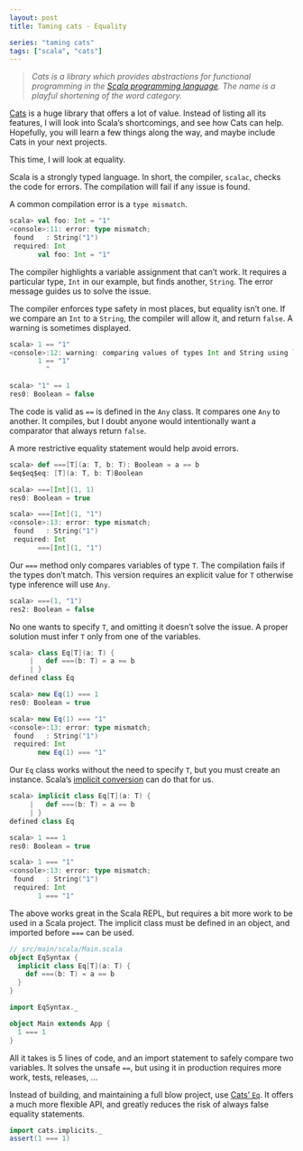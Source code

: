 ```yaml
---
layout: post
title: Taming cats - Equality

series: "taming cats"
tags: ["scala", "cats"]
---
```


> *Cats is a library which provides abstractions for functional programming in the [Scala programming language](https://scala-lang.org/). The name is a playful shortening of the word category.*

[Cats](https://typelevel.org/cats/) is a huge library that offers a lot of value. Instead of listing all its features, I will look into Scala’s shortcomings, and see how Cats can help. Hopefully, you will learn a few things along the way, and maybe include Cats in your next projects.

This time, I will look at equality.

Scala is a strongly typed language. In short, the compiler, `scalac`, checks the code for errors. The compilation will fail if any issue is found.

A common compilation error is a `type mismatch`.

```scala
scala> val foo: Int = "1"
<console>:11: error: type mismatch;
 found   : String("1")
 required: Int
       val foo: Int = "1"
```

The compiler highlights a variable assignment that can’t work. It requires a particular type, `Int` in our example, but finds another, `String`. The error message guides us to solve the issue.

The compiler enforces type safety in most places, but equality isn’t one. If we compare an `Int` to a `String`, the compiler will allow it, and return `false`. A warning is sometimes displayed.

```scala
scala> 1 == "1"
<console>:12: warning: comparing values of types Int and String using `==' will always yield false
       1 == "1"
         ^

scala> "1" == 1
res0: Boolean = false
```

The code is valid as `==` is defined in the `Any` class. It compares one `Any` to another. It compiles, but I doubt anyone would intentionally want a comparator that always return `false`.

A more restrictive equality statement would help avoid errors.

```scala
scala> def ===[T](a: T, b: T): Boolean = a == b
$eq$eq$eq: [T](a: T, b: T)Boolean

scala> ===[Int](1, 1)
res0: Boolean = true

scala> ===[Int](1, "1")
<console>:13: error: type mismatch;
 found   : String("1")
 required: Int
       ===[Int](1, "1")
```

Our `===` method only compares variables of type `T`. The compilation fails if the types don’t match. This version requires an explicit value for `T` otherwise type inference will use `Any`.

```scala
scala> ===(1, "1")
res2: Boolean = false
```

No one wants to specify `T`, and omitting it doesn’t solve the issue. A proper solution must infer `T` only from one of the variables.

```scala
scala> class Eq[T](a: T) {
     |   def ===(b: T) = a == b
     | }
defined class Eq

scala> new Eq(1) === 1
res0: Boolean = true

scala> new Eq(1) === "1"
<console>:13: error: type mismatch;
 found   : String("1")
 required: Int
       new Eq(1) === "1"
```

Our `Eq` class works without the need to specify `T`, but you must create an instance. Scala’s [implicit conversion](https://docs.scala-lang.org/tour/implicit-conversions.html) can do that for us.

```scala
scala> implicit class Eq[T](a: T) {
     |   def ===(b: T) = a == b
     | }
defined class Eq

scala> 1 === 1
res0: Boolean = true

scala> 1 === "1"
<console>:13: error: type mismatch;
 found   : String("1")
 required: Int
       1 === "1"
```

The above works great in the Scala REPL, but requires a bit more work to be used in a Scala project. The implicit class must be defined in an object, and imported before `===` can be used.

```scala
// src/main/scala/Main.scala
object EqSyntax {
  implicit class Eq[T](a: T) {
    def ===(b: T) = a == b
  }
}

import EqSyntax._

object Main extends App {
  1 === 1
}
```

All it takes is 5 lines of code, and an import statement to safely compare two variables. It solves the unsafe `==`, but using it in production requires more work, tests, releases, ...

Instead of building, and maintaining a full blow project, use [Cats’ `Eq`](https://typelevel.org/cats/typeclasses/eq.html). It offers a much more flexible API, and greatly reduces the risk of always false equality statements.

```scala
import cats.implicits._
assert(1 === 1)
```
